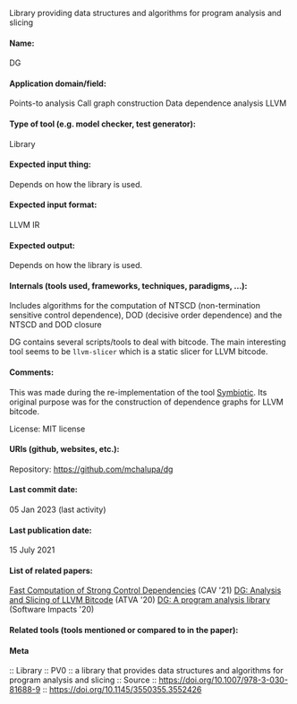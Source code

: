Library providing data structures and algorithms for program analysis and slicing

#### Name:
DG

#### Application domain/field:
Points-to analysis
Call graph construction
Data dependence analysis
LLVM

#### Type of tool (e.g. model checker, test generator):
Library

#### Expected input thing:
Depends on how the library is used.

#### Expected input format:
LLVM IR

#### Expected output:
Depends on how the library is used. 

#### Internals (tools used, frameworks, techniques, paradigms, ...):
Includes algorithms for the computation of NTSCD (non-termination sensitive control dependence), DOD (decisive order dependence) and the NTSCD and DOD closure

DG contains several scripts/tools to deal with bitcode. The main interesting tool seems to be `llvm-slicer` which is a static slicer for LLVM bitcode.

#### Comments:
This was made during the re-implementation of the tool [Symbiotic](Symbiotic.md). Its original purpose was for the construction of dependence graphs for LLVM bitcode.

License: MIT license

#### URIs (github, websites, etc.):
Repository: https://github.com/mchalupa/dg

#### Last commit date:
05 Jan 2023 (last activity)

#### Last publication date:
15 July 2021

#### List of related papers:
[Fast Computation of Strong Control Dependencies](https://doi.org/10.1007/978-3-030-81688-9_41) (CAV '21)
[DG: Analysis and Slicing of LLVM Bitcode](https://doi.org/10.1007/978-3-030-59152-6_33) (ATVA '20)
[DG: A program analysis library](https://doi.org/10.1016/j.simpa.2020.100038) (Software Impacts '20)

#### Related tools (tools mentioned or compared to in the paper):

#### Meta
:: Library
:: PV0 :: a library that provides data structures and algorithms for program analysis and slicing
:: Source :: https://doi.org/10.1007/978-3-030-81688-9 :: https://doi.org/10.1145/3550355.3552426
